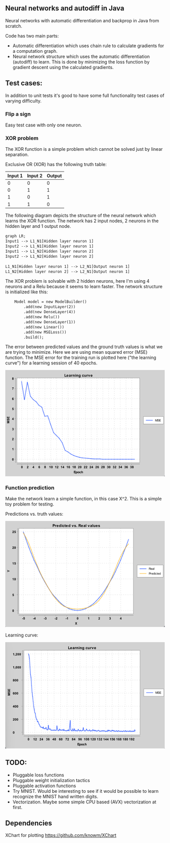 ## Neural networks and autodiff in Java

Neural networks with automatic differentiation and backprop in Java from scratch. 

Code has two main parts:

- Automatic differentiation which uses chain rule to calculate gradients for a computation graph. 
- Neural network structure which uses the automatic differentiation (autodiff) to learn. This is done by minimizing the loss function by gradient descent using the calculated gradients.

## Test cases:

In addition to unit tests it's good to have some full functionality test cases of varying difficulty.

### Flip a sign

Easy test case with only one neuron.

### XOR problem

The XOR function is a simple problem which cannot be solved just by linear separation. 

Exclusive OR (XOR) has the following truth table:

| Input 1  | Input 2 | Output |
| -------- | ------- | ------ |
| 0  | 0    |   0     |
| 0 | 1     |   1    |
| 1    | 0    |  1     |
| 1    | 1    |  0     |

The following diagram depicts the structure of the neural network which learns the XOR function. The network has 2 input nodes, 2 neurons in the hidden layer and 1 output node.

```mermaid
graph LR;
Input1 --> L1_N1[Hidden layer neuron 1]
Input2 --> L1_N1[Hidden layer neuron 1]
Input1 --> L1_N2[Hidden layer neuron 2]
Input2 --> L1_N2[Hidden layer neuron 2]

L1_N1[Hidden layer neuron 1] --> L2_N1[Output neuron 1]
L1_N2[Hidden layer neuron 2] --> L2_N1[Output neuron 1]
```

The XOR problem is solvable with 2 hidden neurons, here I'm using 4 neurons and a Relu because it seems to learn faster. The network structure is initialized like this:

        Model model = new ModelBuilder()
            .add(new InputLayer(2))
            .add(new DenseLayer(4))
            .add(new Relu())
            .add(new DenseLayer(1))
            .add(new Linear())
            .add(new MSELoss())
            .build();

The error between predicted values and the ground truth values is what we are trying to minimize. Here we are using mean squared error (MSE) function. The MSE error for the training run is plotted here ("the learning curve") for a learning session of 40 epochs.

![Alt text](./readme_img/xor_error.png "Learning curve")


### Function prediction

Make the network learn a simple function, in this case X^2. This is a simple toy problem for testing.

Predictions vs. truth values: 

![Alt text](./readme_img/func_preds.png "Predictions vs. truth values.")

Learning curve:

![Alt text](./readme_img/func_lc.png "Learning curve")

## TODO:

- Pluggable loss functions
- Pluggable weight initialization tactics
- Pluggable activation functions
- Try MNIST. Would be interesting to see if it would be possible to learn recognize the MNIST hand written digits.
- Vectorization. Maybe some simple CPU based (AVX) vectorization at first.


## Dependencies

XChart for plotting https://github.com/knowm/XChart

